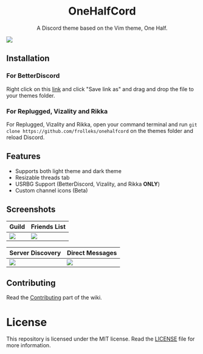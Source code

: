 <h1 align="center">OneHalfCord</h1>
<p align="center">A Discord theme based on the Vim theme, One Half.</p>

![](https://i.imgur.com/kkvvhdz.png)

## Installation
### For BetterDiscord
Right click on this [link](https://raw.githubusercontent.com/rolledev/onehalfcord/master/OneHalfCord.theme.css) and click "Save link as" and drag and drop the file to your themes folder.
### For Replugged, Vizality and Rikka
For Replugged, Vizality and Rikka, open your command terminal and run `git clone https://github.com/frolleks/onehalfcord` on the themes folder and reload Discord.
## Features
- Supports both light theme and dark theme
- Resizable threads tab
- USRBG Support (BetterDiscord, Vizality, and Rikka **ONLY**)
- Custom channel icons (Beta)
## Screenshots
| Guild | Friends List |
| --- | ----------- |
| ![](https://i.imgur.com/oh2mblv.png) | ![](https://i.imgur.com/pC6RTvA.png) |

| Server Discovery | Direct Messages |
| --- | ----------- |
| ![](https://i.imgur.com/ZDuhflB.png) | ![](https://i.imgur.com/8ZF41Fl.png) |
## Contributing
Read the [Contributing](https://github.com/rolledev/onehalfcord/wiki/Contributing) part of the wiki.
# License
This repository is licensed under the MIT license. Read the [LICENSE](https://github.com/rolledev/onehalfcord/blob/master/LICENSE) file for more information.
